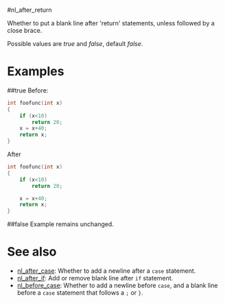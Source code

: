 #nl_after_return

Whether to put a blank line after 'return' statements, unless followed by a close brace.

Possible values are _true_ and _false_, default _false_.

# Examples

##true
Before:
```cpp
int foofunc(int x)
{
	if (x<10)
		return 20;
	x = x+40;
	return x;
}
```

After
```cpp
int foofunc(int x)
{
	if (x<10)
		return 20;

	x = x+40;
	return x;
}
```

##false
Example remains unchanged.

# See also
* [nl_after_case](nl_after_case.md): Whether to add a newline after a `case` statement.
* [nl_after_if](nl_after_if.md): Add or remove blank line after `if` statement.
* [nl_before_case](nl_before_case.md): Whether to add a newline before `case`, and a blank line before a `case` statement that follows a `;` or `}`.
